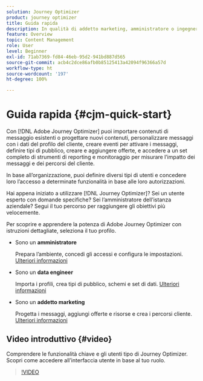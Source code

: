 ```yaml
---
solution: Journey Optimizer
product: journey optimizer
title: Guida rapida
description: In qualità di addetto marketing, amministratore o ingegnere dati, scopri e apprendi la potenza di Adobe Journey Optimizer con istruzioni dettagliate.
feature: Overview
topic: Content Management
role: User
level: Beginner
exl-id: 71ab7369-fd84-46eb-95d2-941bd887d565
source-git-commit: acb4c2dce86afb0b85125413a42094f96366a57d
workflow-type: ht
source-wordcount: '197'
ht-degree: 100%

---
```


# Guida rapida {#cjm-quick-start}

Con [!DNL Adobe Journey Optimizer] puoi importare contenuti di messaggio esistenti o progettare nuovi contenuti, personalizzare messaggi con i dati del profilo del cliente, creare eventi per attivare i messaggi, definire tipi di pubblico, creare e aggiungere offerte, e accedere a un set completo di strumenti di reporting e monitoraggio per misurare l’impatto dei messaggi e dei percorsi del cliente.

In base all’organizzazione, puoi definire diversi tipi di utenti e concedere loro l’accesso a determinate funzionalità in base alle loro autorizzazioni.

Hai appena iniziato a utilizzare [!DNL Journey Optimizer]? Sei un utente esperto con domande specifiche? Sei l’amministratore dell’istanza aziendale? Segui il tuo percorso per raggiungere gli obiettivi più velocemente.

Per scoprire e apprendere la potenza di Adobe Journey Optimizer con istruzioni dettagliate, seleziona il tuo profilo.

* Sono un **amministratore**

  Prepara l’ambiente, concedi gli accessi e configura le impostazioni. [Ulteriori informazioni](path/administrator.md)

* Sono un **data engineer**

  Importa i profili, crea tipi di pubblico, schemi e set di dati. [Ulteriori informazioni](path/data-engineer.md)

* Sono un **addetto marketing**

  Progetta i messaggi, aggiungi offerte e risorse e crea i percorsi cliente. [Ulteriori informazioni](path/marketer.md)

## Video introduttivo {#video}

Comprendere le funzionalità chiave e gli utenti tipo di Journey Optimizer. Scopri come accedere all’interfaccia utente in base al tuo ruolo.

>[!VIDEO](https://video.tv.adobe.com/v/3424995?quality=12)
